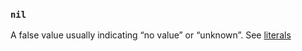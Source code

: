 ### `nil`

A false value usually indicating “no value” or “unknown”. See [literals](https://docs.ruby-lang.org/en/3.3/syntax/literals_rdoc.html)
